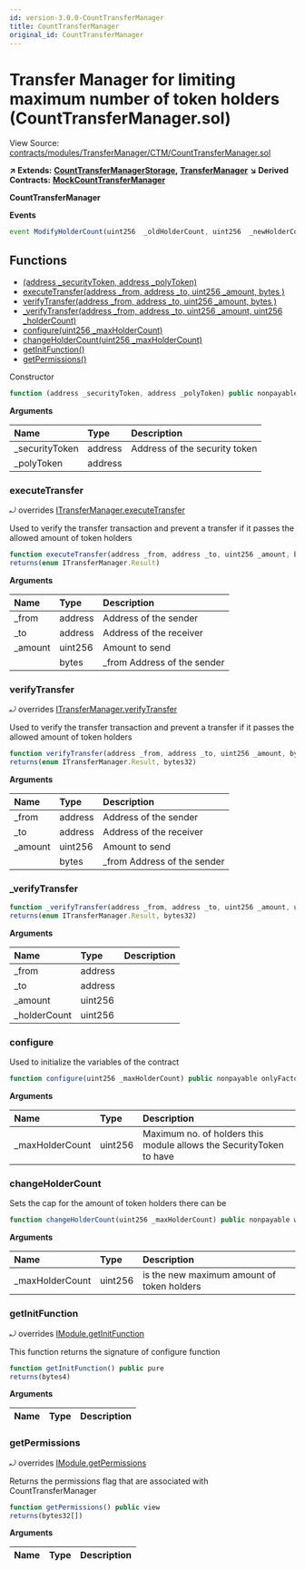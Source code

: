 ```yaml
---
id: version-3.0.0-CountTransferManager
title: CountTransferManager
original_id: CountTransferManager
---
```


# Transfer Manager for limiting maximum number of token holders \(CountTransferManager.sol\)

View Source: [contracts/modules/TransferManager/CTM/CountTransferManager.sol](https://github.com/PolymathNetwork/polymath-core/tree/096ba240a927c98e1f1a182d2efee7c4c4c1dfc5/contracts/modules/TransferManager/CTM/CountTransferManager.sol)

**↗ Extends:** [**CountTransferManagerStorage**](https://github.com/PolymathNetwork/polymath-core/tree/096ba240a927c98e1f1a182d2efee7c4c4c1dfc5/docs/api/CountTransferManagerStorage.md)**,** [**TransferManager**](https://github.com/PolymathNetwork/polymath-core/tree/096ba240a927c98e1f1a182d2efee7c4c4c1dfc5/docs/api/TransferManager.md) **↘ Derived Contracts:** [**MockCountTransferManager**](https://github.com/PolymathNetwork/polymath-core/tree/096ba240a927c98e1f1a182d2efee7c4c4c1dfc5/docs/api/MockCountTransferManager.md)

**CountTransferManager**

**Events**

```javascript
event ModifyHolderCount(uint256  _oldHolderCount, uint256  _newHolderCount);
```

## Functions

* [\(address \_securityToken, address \_polyToken\)](counttransfermanager.md)
* [executeTransfer\(address \_from, address \_to, uint256 \_amount, bytes \)](counttransfermanager.md#executetransfer)
* [verifyTransfer\(address \_from, address \_to, uint256 \_amount, bytes \)](counttransfermanager.md#verifytransfer)
* [\_verifyTransfer\(address \_from, address \_to, uint256 \_amount, uint256 \_holderCount\)](counttransfermanager.md#_verifytransfer)
* [configure\(uint256 \_maxHolderCount\)](counttransfermanager.md#configure)
* [changeHolderCount\(uint256 \_maxHolderCount\)](counttransfermanager.md#changeholdercount)
* [getInitFunction\(\)](counttransfermanager.md#getinitfunction)
* [getPermissions\(\)](counttransfermanager.md#getpermissions)

Constructor

```javascript
function (address _securityToken, address _polyToken) public nonpayable Module
```

**Arguments**

| Name | Type | Description |
| :--- | :--- | :--- |
| \_securityToken | address | Address of the security token |
| \_polyToken | address |  |

### executeTransfer

⤾ overrides [ITransferManager.executeTransfer](https://github.com/PolymathNetwork/polymath-core/tree/096ba240a927c98e1f1a182d2efee7c4c4c1dfc5/docs/api/ITransferManager.md#executetransfer)

Used to verify the transfer transaction and prevent a transfer if it passes the allowed amount of token holders

```javascript
function executeTransfer(address _from, address _to, uint256 _amount, bytes ) external nonpayable
returns(enum ITransferManager.Result)
```

**Arguments**

| Name | Type | Description |
| :--- | :--- | :--- |
| \_from | address | Address of the sender |
| \_to | address | Address of the receiver |
| \_amount | uint256 | Amount to send |
|  | bytes | \_from Address of the sender |

### verifyTransfer

⤾ overrides [ITransferManager.verifyTransfer](https://github.com/PolymathNetwork/polymath-core/tree/096ba240a927c98e1f1a182d2efee7c4c4c1dfc5/docs/api/ITransferManager.md#verifytransfer)

Used to verify the transfer transaction and prevent a transfer if it passes the allowed amount of token holders

```javascript
function verifyTransfer(address _from, address _to, uint256 _amount, bytes ) public view
returns(enum ITransferManager.Result, bytes32)
```

**Arguments**

| Name | Type | Description |
| :--- | :--- | :--- |
| \_from | address | Address of the sender |
| \_to | address | Address of the receiver |
| \_amount | uint256 | Amount to send |
|  | bytes | \_from Address of the sender |

### \_verifyTransfer

```javascript
function _verifyTransfer(address _from, address _to, uint256 _amount, uint256 _holderCount) internal view
returns(enum ITransferManager.Result, bytes32)
```

**Arguments**

| Name | Type | Description |
| :--- | :--- | :--- |
| \_from | address |  |
| \_to | address |  |
| \_amount | uint256 |  |
| \_holderCount | uint256 |  |

### configure

Used to initialize the variables of the contract

```javascript
function configure(uint256 _maxHolderCount) public nonpayable onlyFactory
```

**Arguments**

| Name | Type | Description |
| :--- | :--- | :--- |
| \_maxHolderCount | uint256 | Maximum no. of holders this module allows the SecurityToken to have |

### changeHolderCount

Sets the cap for the amount of token holders there can be

```javascript
function changeHolderCount(uint256 _maxHolderCount) public nonpayable withPerm
```

**Arguments**

| Name | Type | Description |
| :--- | :--- | :--- |
| \_maxHolderCount | uint256 | is the new maximum amount of token holders |

### getInitFunction

⤾ overrides [IModule.getInitFunction](https://github.com/PolymathNetwork/polymath-core/tree/096ba240a927c98e1f1a182d2efee7c4c4c1dfc5/docs/api/IModule.md#getinitfunction)

This function returns the signature of configure function

```javascript
function getInitFunction() public pure
returns(bytes4)
```

**Arguments**

| Name | Type | Description |
| :--- | :--- | :--- |


### getPermissions

⤾ overrides [IModule.getPermissions](https://github.com/PolymathNetwork/polymath-core/tree/096ba240a927c98e1f1a182d2efee7c4c4c1dfc5/docs/api/IModule.md#getpermissions)

Returns the permissions flag that are associated with CountTransferManager

```javascript
function getPermissions() public view
returns(bytes32[])
```

**Arguments**

| Name | Type | Description |
| :--- | :--- | :--- |


